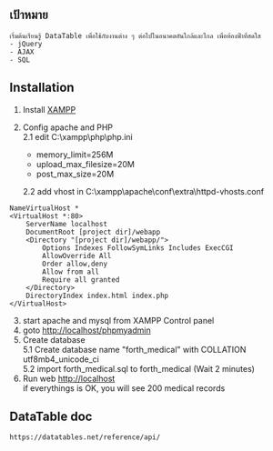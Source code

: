 ## เป้าหมาย  
    เริ่มต้นเรียนรู้ DataTable เพื่อใช้กับงานต่าง ๆ ต่อไปในอนาคตอันใกล้และไกล เพื่อท้องฟ้าที่สดใส   
    - jQuery   
    - AJAX  
    - SQL   
## Installation  
1. Install [XAMPP](https://www.apachefriends.org/)  
2. Config apache and PHP  
    2.1 edit C:\xampp\php\php.ini  
	- memory_limit=256M
	- upload_max_filesize=20M
	- post_max_size=20M

    2.2 add vhost in C:\xampp\apache\conf\extra\httpd-vhosts.conf
```
NameVirtualHost *
<VirtualHost *:80>
    ServerName localhost
    DocumentRoot [project dir]/webapp
    <Directory "[project dir]/webapp/">
        Options Indexes FollowSymLinks Includes ExecCGI
        AllowOverride All
        Order allow,deny
        Allow from all
        Require all granted
    </Directory>
    DirectoryIndex index.html index.php
</VirtualHost>
```

3. start apache and mysql from XAMPP Control panel  
4. goto [http://localhost/phpmyadmin](http://localhost/phpmyadmin)  
5. Create database   
    5.1 Create database name "forth_medical" with COLLATION utf8mb4_unicode_ci  
    5.2 import forth_medical.sql to forth_medical (Wait 2 minutes)  
6. Run web [http://localhost](http://localhost)  
    if everythings is OK, you will see 200 medical records   

## DataTable doc
	https://datatables.net/reference/api/
